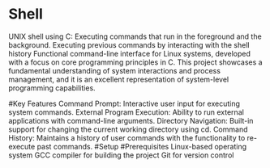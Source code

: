 # Shell
UNIX shell using C: Executing commands that run in the foreground and the background. Executing previous commands by interacting with the shell history 
Functional command-line interface for Linux systems, developed with a focus on core programming principles in C. This project showcases a fundamental understanding of system interactions and process management, and it is an excellent representation of system-level programming capabilities.

#Key Features
Command Prompt: Interactive user input for executing system commands.
External Program Execution: Ability to run external applications with command-line arguments.
Directory Navigation: Built-in support for changing the current working directory using cd.
Command History: Maintains a history of user commands with the functionality to re-execute past commands.
#Setup
#Prerequisites
Linux-based operating system
GCC compiler for building the project
Git for version control
